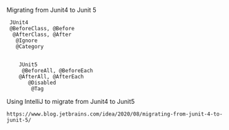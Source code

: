 Migrating from Junit4 to Junit 5

    
     JUnit4
     @BeforeClass, @Before
      @AfterClass, @After
       @Ignore
       @Category


        JUnit5
         @BeforeAll, @BeforeEach
        @AfterAll, @AfterEach
           @Disabled
            @Tag

Using IntelliJ to migrate from Junit4 to Junit5

    https://www.blog.jetbrains.com/idea/2020/08/migrating-from-junit-4-to-junit-5/
